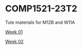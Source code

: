# COMP1521-23T2
Tute materials for M12B and W11A

[Week 01](https://www.canva.com/design/DAFj4pZkyOc/1DipHgoVixCks6DmgZcmSA/edit?utm_content=DAFj4pZkyOc&utm_campaign=designshare&utm_medium=link2&utm_source=sharebutton)

[Week 02](https://www.canva.com/design/DAFkclGVLUs/CnKxeYHheG0NINAWKeSh5Q/edit?utm_content=DAFkclGVLUs&utm_campaign=designshare&utm_medium=link2&utm_source=sharebutton)
